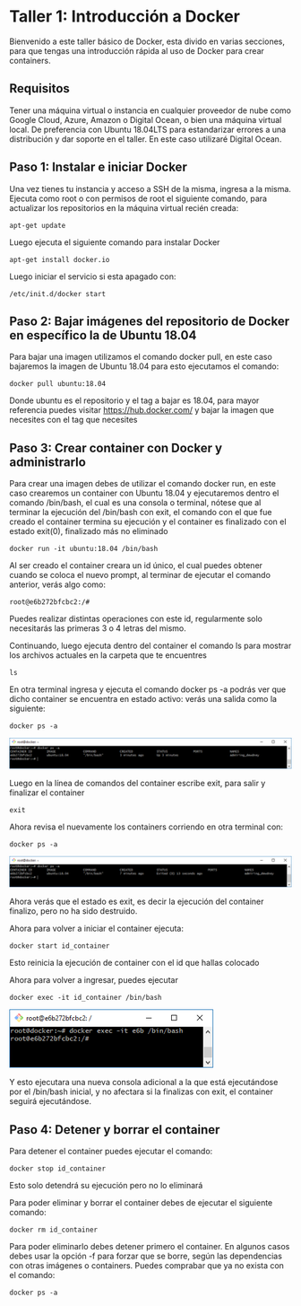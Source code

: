 # Taller 1: Introducción a Docker
Bienvenido a este taller básico de Docker, esta divido en varias secciones, para que tengas una introducción rápida al uso de Docker para crear containers.

## Requisitos
Tener una máquina virtual o instancia en cualquier proveedor de nube como Google Cloud, Azure, Amazon o Digital Ocean, o bien una máquina virtual local. De preferencia con Ubuntu 18.04LTS para estandarizar errores a una distribución y dar soporte en el taller.
En este caso utilizaré Digital Ocean.

## Paso 1: Instalar e iniciar Docker
Una vez tienes tu instancia y acceso a SSH de la misma, ingresa a la misma. Ejecuta como root o con permisos de root el siguiente comando, para actualizar los repositorios en la máquina virtual recién creada:
```
apt-get update
```
Luego ejecuta el siguiente comando para instalar Docker 
```
apt-get install docker.io
```
Luego iniciar el servicio si esta apagado con:
```
/etc/init.d/docker start
```
## Paso 2: Bajar imágenes del repositorio de Docker en específico la de Ubuntu 18.04
Para bajar una imagen utilizamos el comando docker pull, en este caso bajaremos la imagen de Ubuntu 18.04 para esto ejecutamos el comando:
```
docker pull ubuntu:18.04
```
Donde ubuntu es el repositorio y el tag a bajar es 18.04, para mayor referencia puedes visitar 
https://hub.docker.com/ y bajar la imagen que necesites con el tag que necesites
## Paso 3: Crear container con Docker y administrarlo
Para crear una imagen debes de utilizar el comando docker run, en este caso crearemos un container con Ubuntu 18.04 y ejecutaremos dentro el comando /bin/bash, el cual es una consola o terminal, nótese que al terminar la ejecución del /bin/bash con exit, el comando con el que fue creado el container termina su ejecución y el container es finalizado con el estado exit(0), finalizado más no eliminado
```
docker run -it ubuntu:18.04 /bin/bash
```
Al ser creado el container creara un id único, el cual puedes obtener cuando se coloca el nuevo prompt, al terminar de ejecutar el comando anterior, verás algo como:
```
root@e6b272bfcbc2:/#
```
Puedes realizar distintas operaciones con este id, regularmente solo necesitarás las primeras 3 o 4 letras del mismo. 

Continuando, luego ejecuta dentro del container el comando ls para mostrar los archivos actuales en la carpeta que te encuentres
```
ls
```

En otra terminal ingresa y ejecuta el comando docker ps -a podrás ver que dicho container se encuentra en estado activo: verás una salida como la siguiente:
```
docker ps -a
```
![Alt text](imgs/ps1.png?raw=true "Up time")

Luego en la línea de comandos del container escribe exit, para salir y finalizar el container
```
exit 
```
Ahora revisa el nuevamente los containers corriendo en otra terminal con:
```
docker ps -a
```
![Alt text](imgs/ps2.png?raw=true "exit")

Ahora verás que el estado es exit, es decir la ejecución del container finalizo, pero no ha sido destruido.

Ahora para volver a iniciar el container ejecuta:
```
docker start id_container
```
Esto reinicia la ejecución de container con el id que hallas colocado

Ahora para volver a ingresar, puedes ejecutar
```
docker exec -it id_container /bin/bash
```
![Alt text](imgs/exec.png?raw=true "Exec")

Y esto ejecutara una nueva consola adicional a la que está ejecutándose por el /bin/bash inicial, y no afectara si la finalizas con exit, el container seguirá ejecutándose.

## Paso 4: Detener y borrar el container
Para detener el container puedes ejecutar el comando:

```
docker stop id_container
```
Esto solo detendrá su ejecución pero no lo eliminará

Para poder eliminar y borrar el container debes de ejecutar el siguiente comando:
```
docker rm id_container
```
Para poder eliminarlo debes detener primero el container. En algunos casos debes usar la opción -f para forzar que se borre, según las dependencias con otras imágenes o containers. Puedes comprabar que ya no exista con el comando:
```
docker ps -a
```
